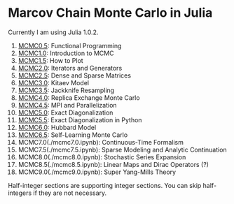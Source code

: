 # Marcov Chain Monte Carlo in Julia

Currently I am using Julia 1.0.2.

1. [MCMC0.5](./mcmc0.5.ipynb): Functional Programming
1. [MCMC1.0](./mcmc1.0.ipynb): Introduction to MCMC
1. [MCMC1.5](./mcmc1.5.ipynb): How to Plot
1. [MCMC2.0](./mcmc2.0.ipynb): Iterators and Generators
1. [MCMC2.5](./mcmc2.5.ipynb): Dense and Sparse Matrices
1. [MCMC3.0](./mcmc3.0.ipynb): Kitaev Model
1. [MCMC3.5](./mcmc3.5.ipynb): Jackknife Resampling
1. [MCMC4.0](./mcmc4.0.ipynb): Replica Exchange Monte Carlo
1. [MCMC4.5](./mcmc4.5.jl): MPI and Parallelization
1. [MCMC5.0](./mcmc5.0.ipynb): Exact Diagonalization
1. [MCMC5.5](./mcmc5.5.ipynb): Exact Diagonalization in Python
1. [MCMC6.0](./mcmc6.0.ipynb): Hubbard Model
1. [MCMC6.5](./mcmc6.5.ipynb): Self-Learning Monte Carlo
1. MCMC7.0(./mcmc7.0.ipynb): Continuous-Time Formalism
1. MCMC7.5(./mcmc7.5.ipynb): Sparse Modeling and Analytic Continuation
1. MCMC8.0(./mcmc8.0.ipynb): Stochastic Series Expansion
1. MCMC8.5(./mcmc8.5.ipynb): Linear Maps and Dirac Operators (?)
1. MCMC9.0(./mcmc9.0.ipynb): Super Yang-Mills Theory

Half-integer sections are supporting integer sections. You can skip half-integers if they are not necessary.
